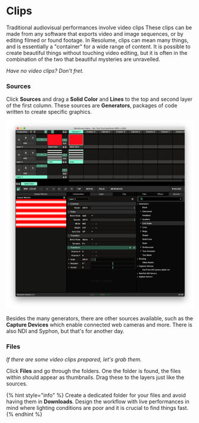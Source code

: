 # Clips

Traditional audiovisual performances involve video clips These clips can be made from any software that exports video and image sequences, or by editing filmed or found footage. In Resolume, clips can mean many things, and is essentially a "container" for a wide range of content. It is possible to create beautiful things without touching video editing, but it is often in the combination of the two that beautiful mysteries are unravelled.

_Have no video clips? Don't fret._ 

### Sources

Click **Sources** and drag a **Solid Color** and **Lines** to the top and second layer of the first column. These sources are **Generators**, packages of code written to create specific graphics. 

![](../../../../.gitbook/assets/resolume-layers-active.png)

Besides the many generators, there are other sources available, such as the **Capture Devices** which enable connected web cameras and more. There is also NDI and Syphon, but that's for another day.

### Files

_If there are some video clips prepared, let's grab them._

Click **Files** and go through the folders. One the folder is found, the files within should appear as thumbnails. Drag these to the layers just like the sources.

{% hint style="info" %}
Create a dedicated folder for your files and avoid having them in **Downloads**. Design the workflow with live performances in mind where lighting conditions are poor and it is crucial to find things fast.
{% endhint %}

